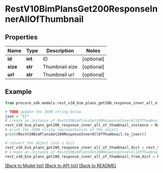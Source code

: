 # RestV10BimPlansGet200ResponseInnerAllOfThumbnail


## Properties

Name | Type | Description | Notes
------------ | ------------- | ------------- | -------------
**id** | **int** | ID | [optional] 
**size** | **str** | Thumbnail size | [optional] 
**url** | **str** | Thumbnail url | [optional] 

## Example

```python
from procore_sdk.models.rest_v10_bim_plans_get200_response_inner_all_of_thumbnail import RestV10BimPlansGet200ResponseInnerAllOfThumbnail

# TODO update the JSON string below
json = "{}"
# create an instance of RestV10BimPlansGet200ResponseInnerAllOfThumbnail from a JSON string
rest_v10_bim_plans_get200_response_inner_all_of_thumbnail_instance = RestV10BimPlansGet200ResponseInnerAllOfThumbnail.from_json(json)
# print the JSON string representation of the object
print(RestV10BimPlansGet200ResponseInnerAllOfThumbnail.to_json())

# convert the object into a dict
rest_v10_bim_plans_get200_response_inner_all_of_thumbnail_dict = rest_v10_bim_plans_get200_response_inner_all_of_thumbnail_instance.to_dict()
# create an instance of RestV10BimPlansGet200ResponseInnerAllOfThumbnail from a dict
rest_v10_bim_plans_get200_response_inner_all_of_thumbnail_from_dict = RestV10BimPlansGet200ResponseInnerAllOfThumbnail.from_dict(rest_v10_bim_plans_get200_response_inner_all_of_thumbnail_dict)
```
[[Back to Model list]](../README.md#documentation-for-models) [[Back to API list]](../README.md#documentation-for-api-endpoints) [[Back to README]](../README.md)


